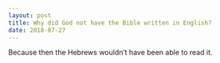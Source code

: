 ```yaml
---
layout: post
title: Why did God not have the Bible written in English?
date: 2018-07-27
---
```


<p>Because then the Hebrews wouldn’t have been able to read it.</p>
